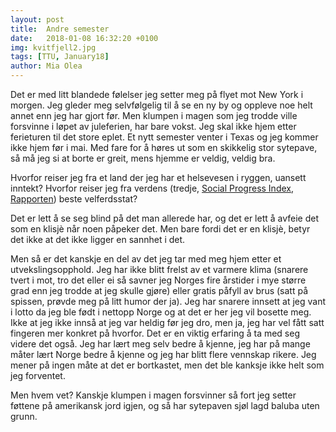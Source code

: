 ```yaml
---
layout: post
title:  Andre semester
date:   2018-01-08 16:32:20 +0100
img: kvitfjell2.jpg
tags: [TTU, January18]
author: Mia Olea 
---
```

Det er med litt blandede følelser jeg setter meg på flyet mot New York i morgen. Jeg gleder meg selvfølgelig til å se en ny by og oppleve noe helt annet enn jeg har gjort før. Men klumpen i magen som jeg trodde ville forsvinne i løpet av juleferien, har bare vokst. Jeg skal ikke hjem etter ferieturen til det store eplet. Et nytt semester venter i Texas og jeg kommer ikke hjem før i mai. Med fare for å høres ut som en skikkelig stor sytepave, så må jeg si at borte er greit, mens hjemme er veldig, veldig bra.

Hvorfor reiser jeg fra et land der jeg har et helsevesen i ryggen, uansett inntekt? Hvorfor reiser jeg fra verdens (tredje, [Social Progress Index](https://www.socialprogressindex.com/?code=NOR), [Rapporten](https://www.socialprogressindex.com/assets/downloads/resources/en/English-2017-Social-Progress-Index-Findings-Report_embargo-d-until-June-21-2017.pdf)) beste velferdsstat?

Det er lett å se seg blind på det man allerede har, og det er lett å avfeie det som en klisjè når noen påpeker det. Men bare fordi det er en klisjè, betyr det ikke at det ikke ligger en sannhet i det.

Men så er det kanskje en del av det jeg tar med meg hjem etter et utvekslingsopphold. Jeg har ikke blitt frelst av et varmere klima (snarere tvert i mot, tro det eller ei så savner jeg Norges fire årstider i mye større grad enn jeg trodde at jeg skulle gjøre) eller gratis påfyll av brus (satt på spissen, prøvde meg på litt humor der ja). Jeg har snarere innsett at jeg vant i lotto da jeg ble født i nettopp Norge og at det er her jeg vil bosette meg. Ikke at jeg ikke innså at jeg var heldig før jeg dro, men ja, jeg har vel fått satt fingeren mer konkret på hvorfor. Det er en viktig erfaring å ta med seg videre det også. Jeg har lært meg selv bedre å kjenne, jeg har på mange måter lært Norge bedre å kjenne og jeg har blitt flere vennskap rikere. Jeg mener på ingen måte at det er bortkastet, men det ble kanksje ikke helt som jeg forventet. 

Men hvem vet? Kanskje klumpen i magen forsvinner så fort jeg setter føttene på amerikansk jord igjen, og så har sytepaven sjøl lagd baluba uten grunn.
